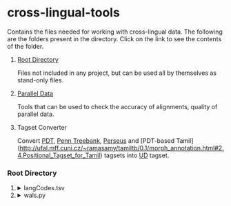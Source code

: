 # cross-lingual-tools

Contains the files needed for working with cross-lingual data. The following are the folders present in the directory. Click on the link to see the contents of the folder.

1. [Root Directory](#Root-Directory)

    Files not included in any project, but can be used all by themselves as stand-only files.

2. [Parallel Data](parallel_data/README.md)

    Tools that can be used to check the accuracy of alignments, quality of parallel data.

3. Tagset Converter

    Convert [PDT](http://ufal.mff.cuni.cz/pdt/Morphology_and_Tagging/Doc/hmptagqr.html), [Penn Treebank](https://www.ling.upenn.edu/courses/Fall_2003/ling001/penn_treebank_pos.html), [Perseus](https://github.com/PerseusDL/treebank_data/blob/master/v2.1/Latin/TAGSET.txt) and [PDT-based Tamil] (http://ufal.mff.cuni.cz/~ramasamy/tamiltb/0.1/morph_annotation.html#2.4.Positional_Tagset_for_Tamil) tagsets into [UD](http://universaldependencies.org/u/pos/all.html) tagset. 

### Root Directory

1. <details><summary>langCodes.tsv</summary>

    TSV File containing the language codes for 134 languages, arranged in alphabetical order of their name, with their codes in 4 major standards. The columns are named as `Language` and `Standard Code` out of which the second is a CSV Value arranged as `ISO 639-1 Code, ISO 639-2 Code, ISO 639-3 Code, WALS Code`.
    
    The following notations hold in CSV values:  
    
    |Notation|Implication|
    |:------:|:----------|
    | `XXX` | List big enough to not fit here |
    | `abc [A, B, C]` | `abc` as inclusive code, along with the ones in braces |
    | `[A, B, C]` | all the codes mentioned are used, each for different dialects/variations of the language|
    | `-` | the language is not coded as per this standard|
    
    Information on WALS can be found [here](WALS).
    </details>
    
2.  <details><summary>wals.py</summary>

    Python3 File to  
    
    - Find the most similar languages to given language.
    - Find the centroid language of a given genus, i.e.  a language most similar to other languages of the genus.
    - Find languages that are most dissimilar to any other language in the given genus.

    List of Arguments (all compulsory):
    
    * `-i` or `--input`:	Input file containing the WALS data in a tsv-format  

    List of Positional Arguments, and the sub-arguments (Mutually-exclusive):
    
    * `similarity`: Display the WALS code and similarity scores for most similar languages to given input language's WALS code.

        |Sub-Arguments|Function|
        |:------------|:-------|
        |`-c` or `--code`|	Input WALS code for the source language |
        |`-n` or `--number`| Number of languages to be displayed in the output|  


    * `centroid`:   Display the WALS code and similarity scores for the centroid language of an input genus, i.e.  a language most similar to other languages of the genus.

        |Sub-Arguments|Function|
        |:------------|:-------|
        |`-g` or `--genus`|	Input genus to find the centroid for|  
    

    * `dissimilarity`: Display the WALS Code and similarity scores of the languages that are most dissimilar to any other language in the given genus.
    
        |Sub-Arguments|Function|
        |:------------|:-------|
        |`-g` or `--genus`|	Input genus to find the centroid for|
        |`-n` or `--number`| Number of languages to be displayed in the output|  


        The input file for the task can be downloaded from [here](https://wals.info/languoid).
    
    Usage:

    - ```python3 wals.py -i input_file similar -c <wals_code> -n <output_count>```
    - ```python3 wals.py -i input_file centroid -g <genus_name>```
    - ```python3 wals.py -i input_file dissimilar -g <genus_name> -n <output_count>```
